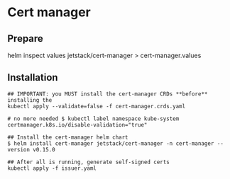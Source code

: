 # Cert manager

## Prepare
helm inspect values jetstack/cert-manager > cert-manager.values

## Installation
```
## IMPORTANT: you MUST install the cert-manager CRDs **before** installing the
kubectl apply --validate=false -f cert-manager.crds.yaml

# no more needed $ kubectl label namespace kube-system certmanager.k8s.io/disable-validation="true"

## Install the cert-manager helm chart
$ helm install cert-manager jetstack/cert-manager -n cert-manager --version v0.15.0

## After all is running, generate self-signed certs
kubectl apply -f issuer.yaml
```